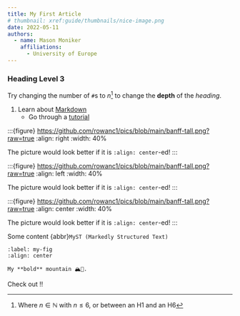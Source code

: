 ```yaml
---
title: My First Article
# thumbnail: xref:guide/thumbnails/nice-image.png
date: 2022-05-11
authors:
  - name: Mason Moniker
    affiliations:
      - University of Europe
---
```

### Heading Level 3

Try changing the number of `#`s to $n$[^math] to change the **depth** of the _heading_.

1. Learn about [Markdown](https://en.wikipedia.org/wiki/Markdown)
   - Go through a [tutorial](https://commonmark.org/help/tutorial/)

[^math]: Where $n \in \mathbb{N}$ with $n \leq 6$, or between an H1 and an H6

:::{figure} https://github.com/rowanc1/pics/blob/main/banff-tall.png?raw=true
:align: right
:width: 40%

The picture would look better if it is `:align: center`-ed!
:::

:::{figure} https://github.com/rowanc1/pics/blob/main/banff-tall.png?raw=true
:align: left
:width: 40%

The picture would look better if it is `:align: center`-ed!
:::

:::{figure} https://github.com/rowanc1/pics/blob/main/banff-tall.png?raw=true
:align: center
:width: 40%

The picture would look better if it is `:align: center`-ed!
:::

Some content {abbr}`MyST (Markedly Structured Text)`


```{figure} https://github.com/rowanc1/pics/blob/main/mountains.png?raw=true
:label: my-fig
:align: center

My **bold** mountain 🏔🚠.
```

Check out [](#my-fig)!!
